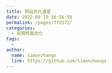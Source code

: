 ```yaml
---
title: 网站优化速度
date: 2022-09-10 16:56:58
permalink: /pages/ffd372/
categories:
  - 前端性能优化
tags:
  - 
author: 
  name: simonzhangs
  link: https://github.com/simonzhangs
---
```

